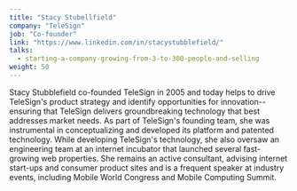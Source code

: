 ```yaml
---
title: "Stacy Stubellfield"
company: "TeleSign"
job: "Co-founder"
link: "https://www.linkedin.com/in/stacystubblefield/"
talks:
  - starting-a-company-growing-from-3-to-300-people-and-selling
weight: 50
---
```


Stacy Stubblefield co-founded TeleSign in 2005 and today helps to drive TeleSign's product strategy and identify opportunities for innovation--ensuring that TeleSign delivers groundbreaking technology that best addresses market needs. As part of TeleSign's founding team, she was instrumental in conceptualizing and developed its platform and patented technology. While developing TeleSign's technology, she also oversaw an engineering team at an internet incubator that launched several fast-growing web properties. She remains an active consultant, advising internet start-ups and consumer product sites and is a frequent speaker at industry events, including Mobile World Congress and Mobile Computing Summit.
